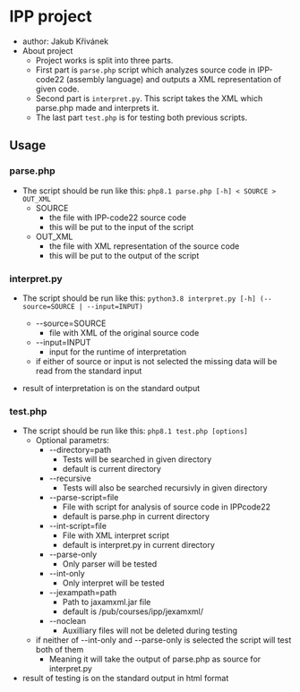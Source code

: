 # IPP project

- author: Jakub Křivánek
- About project
  * Project works is split into three parts. 
  * First part is `parse.php` script which analyzes source code in IPP-code22 (assembly language) and outputs a XML representation of given code.
  * Second part is `interpret.py`. This script takes the XML which parse.php made and interprets it.
  * The last part `test.php` is for testing both previous scripts.

## Usage
### parse.php
- The script should be run like this: `php8.1 parse.php [-h] < SOURCE > OUT_XML` 
  * SOURCE 
    - the file with IPP-code22 source code
    - this will be put to the input of the script
  * OUT_XML
    - the file with XML representation of the source code
    - this will be put to the output of the script

### interpret.py
- The script should be run like this: `python3.8 interpret.py [-h] (--source=SOURCE | --input=INPUT)` 

  * --source=SOURCE
    - file with XML of the original source code
  * --input=INPUT
    - input for the runtime of interpretation
  * if either of source or input is not selected the missing data will be read from the standard input
- result of interpretation is on the standard output

### test.php
- The script should be run like this: `php8.1 test.php [options]`
  * Optional parametrs:
    - --directory=path 
        + Tests will be searched in given directory
        + default is current directory
    - --recursive 
        + Tests will also be searched recursivly in given directory
    - --parse-script=file 
        + File with script for analysis of source code in IPPcode22
        + default is parse.php in current directory
    - --int-script=file 
        + File with XML interpret script
        + default is interpret.py in current directory
    - --parse-only 
        + Only parser will be tested
    - --int-only 
        + Only interpret will be tested
    - --jexampath=path 
        + Path to jaxamxml.jar file
        + default is /pub/courses/ipp/jexamxml/
    - --noclean 
        + Auxilliary files will not be deleted during testing
  * if neither of --int-only and --parse-only is selected the script will test both of them
    - Meaning it will take the output of parse.php as source for interpret.py
- result of testing is on the standard output in html format

